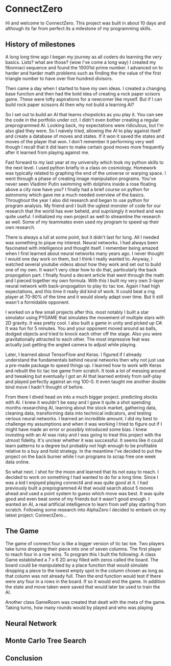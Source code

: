 # ConnectZero

Hi and welcome to ConnectZero. This project was built in about 10 days and although its far from perfect its a milestone of my programming skills. 

## History of milestones
A long long time ago I began my journey as all coders do learning the very basics. Lists? what are those? (wow I've come a long way)
I created my fibonnaci sequence and found the 10001st prime number. I advanced on to harder and harder math problems such as finding the the value of the first triangle number to have over five hundred divisors.

Then came a day when I started to have my own ideas. I created a changing base function and then had the bold idea of creating a rock paper scisors game. These were lofty aspirations for a newcomer like myself. But if I can build rock paper scissors AI then why not build a learning AI?

So I set out to build an AI that learns chopsticks as you play it. You can see the code in the portfolio under cct. I didn't even bother creating a regular preprogrammed AI. Looking back, my expectations were ridiculous, but I'm also glad they were. So I naively tried, allowing the AI to play against itself and create a database of moves and states. If it won it saved the states and moves of the player that won. I don't remember it performing very well though I recall that it did learn to make certain good moves more frequently after it learned from playing against me.

Fast forward to my last year at my university which took my python skills to the next level. I used python briefly in a class on cosmology. Homework was typically related to graphing the end of the universe or warping space. I went through a phase of creating image manipulation programs. You've never seen Vladimir Putin swimming with dolphins inside a rose floating above a city now have you? I finally had a brief course on python for astronomy which gave me a much needed overview of the basics. Throughout the year I also did research and began to use python for program analysis. My friend and I built the ugliest monster of code for our research that the world has ever beheld, and suprisingly it worked and was quite useful. I initialized my own project as well to streamline the research as well. Some of my teammates even used my program to speed up their own research.

There is always a lull at some point, but it didn't last for long. All I needed was something to pique my interest. Neural networks. I had always been fascinated with intelligence and thought itself. I remember being amazed when I first learned about neural networks many years ago. I never thought I would one day work on them, but I think I really wanted to. Anyway, I watched several youtube videos about how they work and set out to build one of my own. It wasn't very clear how to do that, particularly the back propogation part. I finally found a decent article that went through the math and I pieced together my own formula. With this I built my very own 3-layer neural network with back-propogation to play tic tac toe. Again I had high expectations, and this time it really did kind of work. It could beat a rng player at 70-80% of the time and it would slowly adapt over time. But it still wasn't a formidable opponent. 

I worked on a few small projects after this. most notably I built a star simulator using PYGAME that simulates the movement of multiple stars with 2D gravity. It was pretty cool. I also built a game in unity and picked up C#. It was fun for 5 minutes. You and your opponent moved around as balls, dodged objects and tried to knock each other off the stage. Also you were gravitationally attracted to each other. The most impressive feat was actually just getting the angled camera to adjust while playing.

Later, I learned about TensorFlow and Keras. I figured if I already understand the fundamentals behind neural networks then why not just use a pre-made package to speed things up. I learned how to work with Keras and rebuilt the tic tac toe game from scratch. It took a lot of messing around and tweaking but eventually I got an AI that learned entirely from self-play and played perfectly against an rng 100-0. It even taught me another double bind move I hadn't thought of before.

From there I dived head on into a much bigger project. predicting stocks with AI. I knew it wouldn't be easy and I gave it quite a shot spending months researching AI, learning about the stock market, gathering data, cleaning data, transforming data into technical indicators, and testing verious neural networks. I learned an incredible amount. I did my best to challenge my assumptions and when it was working I tried to figure out if I might have made an error or possibly introduced some bias. I knew investing with an AI was risky and I was going to treat this project with the utmost fidelity. It's unclear whether it was successful. It seems like it could learn patterns to a degree but probably not high enough to be profitable relative to a buy and hold strategy. In the meantime I've decided to put the project on the back burner while I run programs to scrap free one week data online.

So what next. I shot for the moon and learned that its not easy to reach. I decided to work on something I had wanted to do for a long time. Since I was a kid I enjoyed playing connect4 and was quite good at it. I had previously built a preprogrammed AI that would search about 5 moves ahead and used a point system to guess which move was best. It was quite good and even beat some of my friends but it wasn't good enough. I wanted an AI, a real artificial intelligence to learn from self play starting from scratch. Following some research into AlphaZero I decided to embark on my latest project: ConnectZero...


## The Game
The game of connect four is like a bigger version of tic tac toe. Two players take turns dropping their piece into one of seven columns. The first player to reach four in a row wins. To program this I built the following:
A class Game established a 7 x 6 2D array filled with zeros called the board. The board could be manipulated by a place function that would simulate dropping a piece to the lowest empty spot in the column chosen as long as that column was not already full. Then the end function would test if there were any four in a rows in the board. If so it would end the game. In addition the state and move taken were saved that would later be used to train the AI.

Another class GameRoom was created that dealt with the meta of the game. Taking turns, how many rounds would by played and who was playing

## Neural Network

## Monte Carlo Tree Search

## Conclusion


